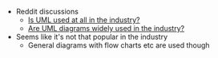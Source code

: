 - Reddit discussions
	- [Is UML used at all in the industry?](https://www.reddit.com/r/learnprogramming/comments/157jw9e/is_uml_used_at_all_in_the_industry/)
	- [Are UML diagrams widely used in the industry?](https://www.reddit.com/r/SoftwareEngineering/comments/a31qby/are_uml_diagrams_widely_used_in_the_industry/)
- Seems like it's not that popular in the industry
	- General diagrams with flow charts etc are used though